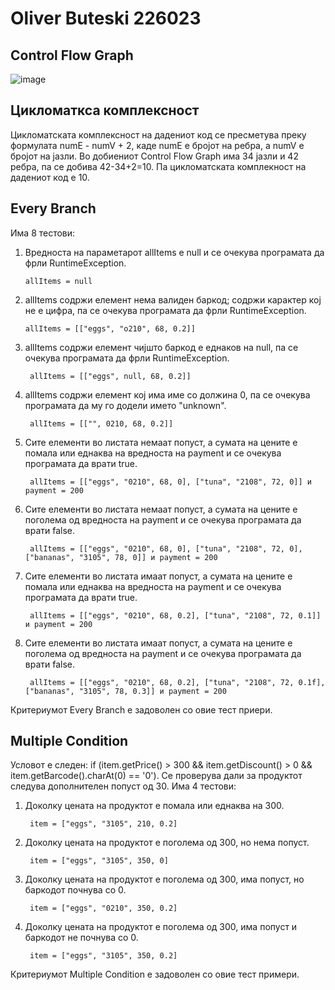 # Oliver Buteski 226023

## Control Flow Graph
![image](https://github.com/TheeOliver/SI_2024_lab2_226023/assets/116508471/25e029b1-086f-418d-8822-d2bc4b3b26e5)

## Цикломаткса комплексност

Цикломатската комплексност на дадениот код се пресметува преку формулата numE - numV + 2, каде numE е бројот на ребра, а numV е бројот на јазли. Во добиениот Control Flow Graph има 34 јазли и 42 ребра, па се добива 42-34+2=10. Па цикломатската комплекност на дадениот код е 10.

## Every Branch
Има 8 тестови:

1. Вредноста на параметарот allItems е null и се очекува програмата да фрли RuntimeException.

       allItems = null
2. allItems содржи елемент нема валиден баркод; содржи карактер кој не е цифра, па се очекува програмата да фрли RuntimeException.

       allItems = [["eggs", "o210", 68, 0.2]]

3. allItems содржи елемент чијшто баркод е еднаков на null, па се очекува програмата да фрли RuntimeException.

        allItems = [["eggs", null, 68, 0.2]]

4. allItems содржи елемент кој има име со должина 0, па се очекува програмата да му го додели името "unknown".

        allItems = [["", 0210, 68, 0.2]]

5. Сите елементи во листата немаат попуст, а сумата на цените е помала или еднаква на вредноста на payment и се очекува програмата да врати true.

        allItems = [["eggs", "0210", 68, 0], ["tuna", "2108", 72, 0]] и payment = 200

6. Сите елементи во листата немаат попуст, а сумата на цените е поголема од вредноста на payment и се очекува програмата да врати false.

        allItems = [["eggs", "0210", 68, 0], ["tuna", "2108", 72, 0], ["bananas", "3105", 78, 0]] и payment = 200

7. Сите елементи во листата имаат попуст, а сумата на цените е помала или еднаква на вредноста на payment и се очекува програмата да врати true.

        allItems = [["eggs", "0210", 68, 0.2], ["tuna", "2108", 72, 0.1]] и payment = 200

8. Сите елементи во листата имаат попуст, а сумата на цените е поголема од вредноста на payment и се очекува програмата да врати false.

        allItems = [["eggs", "0210", 68, 0.2], ["tuna", "2108", 72, 0.1f], ["bananas", "3105", 78, 0.3]] и payment = 200

Критериумот Every Branch е задоволен со овие тест приери.

## Multiple Condition
Условот е следен: if (item.getPrice() > 300 && item.getDiscount() > 0 && item.getBarcode().charAt(0) == '0'). Се проверува дали за продуктот следува дополнителен попуст од 30. Има 4 тестови:

1. Доколку цената на продуктот е помала или еднаква на 300.

        item = ["eggs", "3105", 210, 0.2]

2. Доколку цената на продуктот е поголема од 300, но нема попуст.

        item = ["eggs", "3105", 350, 0]

3. Доколку цената на продуктот е поголема од 300, има попуст, но баркодот почнува со 0.

        item = ["eggs", "0210", 350, 0.2]

4. Доколку цената на продуктот е поголема од 300, има попуст и баркодот не почнува со 0.

        item = ["eggs", "3105", 350, 0.2]

Критериумот Multiple Condition е задоволен со овие тест примери.
